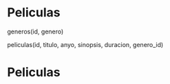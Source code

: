 # Peliculas
generos(id, genero)

peliculas(id, titulo, anyo, sinopsis, duracion, genero_id)
# Peliculas
